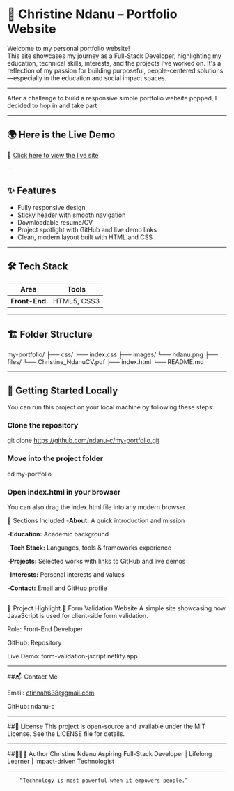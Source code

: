 # 💼 Christine Ndanu – Portfolio Website

Welcome to my personal portfolio website!  
This site showcases my journey as a Full-Stack Developer, highlighting my education, technical skills, interests, and the projects I’ve worked on. It's a reflection of my passion for building purposeful, people-centered solutions—especially in the education and social impact spaces.

---

After a challenge to build a responsive simple portfolio website popped, I decided to hop in and take part

---

## 🌍 Here is the Live Demo

🔗 [Click here to view the live site](https://ndanu-c-portfolio.netlify.app/)

--

## ✨ Features

- Fully responsive design
- Sticky header with smooth navigation
- Downloadable resume/CV
- Project spotlight with GitHub and live demo links
- Clean, modern layout built with HTML and CSS

---

## 🛠 Tech Stack

| Area         | Tools                                      |
|--------------|---------------------------------------------|
| **Front-End**| HTML5, CSS3                   |


---

## 🏗️ Folder Structure

my-portfolio/
├── css/
 └── index.css
├── images/
 └── ndanu.png
├── files/
 └── Christine_NdanuCV.pdf
├── index.html
└── README.md

---

## 🚀 Getting Started Locally

You can run this project on your local machine by following these steps:


### Clone the repository
git clone https://github.com/ndanu-c/my-portfolio.git

### Move into the project folder
cd my-portfolio

### Open index.html in your browser
You can also drag the index.html file into any modern browser.

📂 Sections Included
-**About:** A quick introduction and mission

-**Education:** Academic background

-**Tech Stack:** Languages, tools & frameworks experience

-**Projects:** Selected works with links to GitHub and live demos

-**Interests:** Personal interests and values

-**Contact:** Email and GitHub profile

---

📜 Project Highlight
🔹 Form Validation Website
A simple site showcasing how JavaScript is used for client-side form validation.

Role: Front-End Developer

GitHub: Repository

Live Demo: form-validation-jscript.netlify.app

---

##📬 Contact Me

Email: ctinnah638@gmail.com

GitHub: ndanu-c

---
##🪪 License
This project is open-source and available under the MIT License.
See the LICENSE file for details.

---
##👩🏽‍💻 Author
Christine Ndanu
Aspiring Full-Stack Developer | Lifelong Learner | Impact-driven Technologist

---


        “Technology is most powerful when it empowers people.”











